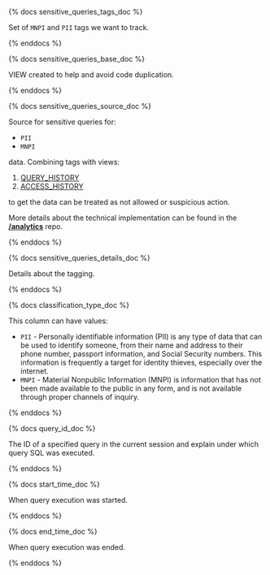 {% docs sensitive_queries_tags_doc %}

Set of `MNPI` and `PII` tags we want to track.

{% enddocs %}

{% docs sensitive_queries_base_doc %}

VIEW created to help and avoid code duplication.

{% enddocs %}


{% docs sensitive_queries_source_doc %}

Source for sensitive queries for:
* `PII`
* `MNPI`

data. Combining tags with views:

1. [QUERY_HISTORY](https://docs.snowflake.com/en/sql-reference/functions/query_history) 
1. [ACCESS_HISTORY](https://docs.snowflake.com/en/sql-reference/account-usage/access_history)

to get the data can be treated as not allowed or suspicious action. 

More details about the technical implementation can be found in the [**/analytics**](https://gitlab.com/gitlab-data/analytics/-/blob/master/extract/data_classification/README.md) repo.

{% enddocs %}

{% docs sensitive_queries_details_doc %}

Details about the tagging.

{% enddocs %}

{% docs classification_type_doc %}

This column can have values:
- `PII` - Personally identifiable information (PII) is any type of data that can be used to identify someone, from their name and address to their phone number, passport information, and Social Security numbers. This information is frequently a target for identity thieves, especially over the internet.
- `MNPI` - Material Nonpublic Information (MNPI) is information that has not been made available to the public in any form, and is not available through proper channels of inquiry.

{% enddocs %}

{% docs query_id_doc %}

The ID of a specified query in the current session and explain under which query SQL was executed.

{% enddocs %}

{% docs start_time_doc %}

When query execution was started.

{% enddocs %}

{% docs end_time_doc %}

When query execution was ended.

{% enddocs %}